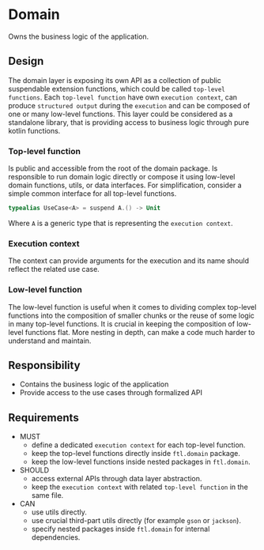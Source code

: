 # Domain

Owns the business logic of the application.

## Design

The domain layer is exposing its own API as a collection of public suspendable extension functions,
which could be called `top-level functions`.
Each `top-level function` have own `execution context`, 
can produce `structured output` during the `execution`
and can be composed of one or many low-level functions.
This layer could be considered as a standalone library, 
that is providing access to business logic through pure kotlin functions. 


### Top-level function

Is public and accessible from the root of the domain package.
Is responsible to run domain logic directly or compose it using low-level domain functions, utils, or data interfaces.
For simplification, consider a simple common interface for all top-level functions.

```kotlin
typealias UseCase<A> = suspend A.() -> Unit
```

Where `A` is a generic type that is representing the `execution context`.

### Execution context

The context can provide arguments for the execution and its name should reflect the related use case.

### Low-level function

The low-level function is useful when it comes to dividing complex top-level 
functions into the composition of smaller chunks or the reuse of some logic in many top-level functions.
It is crucial in keeping the composition of low-level functions flat. 
More nesting in depth, can make a code much harder to understand and maintain.

## Responsibility

* Contains the business logic of the application
* Provide access to the use cases through formalized API

## Requirements

* MUST
    * define a dedicated `execution context` for each top-level function.
    * keep the top-level functions directly inside `ftl.domain` package.
    * keep the low-level functions inside nested packages in `ftl.domain`.
* SHOULD
    * access external APIs through data layer abstraction.
    * keep the `execution context` with related `top-level function` in the same file.
* CAN
    * use utils directly.
    * use crucial third-part utils directly (for example `gson` or `jackson`).
    * specify nested packages inside `ftl.domain` for internal dependencies.
